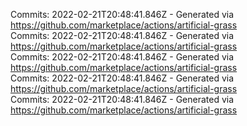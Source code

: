 Commits: 2022-02-21T20:48:41.846Z - Generated via https://github.com/marketplace/actions/artificial-grass
<br>
Commits: 2022-02-21T20:48:41.846Z - Generated via https://github.com/marketplace/actions/artificial-grass
<br>
Commits: 2022-02-21T20:48:41.846Z - Generated via https://github.com/marketplace/actions/artificial-grass
<br>
Commits: 2022-02-21T20:48:41.846Z - Generated via https://github.com/marketplace/actions/artificial-grass
<br>
Commits: 2022-02-21T20:48:41.846Z - Generated via https://github.com/marketplace/actions/artificial-grass
<br>
